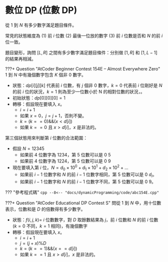 # 數位 DP (位數 DP)

從 $1$ 到 $N$ 有多少數字滿足題目條件。

常見的狀態維度為 (1) 前 $i$ 位數 (2) 最後一位放的數字 (3) 前 $i$ 位數是否和 $N$ 的前 $i$ 位一致。

題目變形，詢問 $[L,R]$ 之間有多少數字滿足題目條件：分別做 $[1,R]$ 和 $[1,L-1]$ 的結果再相減。

???+ Question "AtCoder Beginner Contest 154E – Almost Everywhere Zero"
    $1$ 到 $N$ 中有幾個數字包含 $K$ 個非 $0$ 數字。

- 狀態：$dp[i][j][k]$ 代表前 $i$ 位數，有 $j$ 個非 $0$ 數字，$k=0$ 代表前 $i$ 位剛好是 $N$ 的前 $i$ 位的狀況，$k=1$ 則為至少一位數小於 N 的相對位數的狀況，。
- 初始狀態：$dp[0][0][0]=1$
- 轉移：假設現在要填入 $x$。
    - $i=i+1$
    - 如果 $x=0$，$j=j+1$，否則不變。
    - $k=(k==0) \&\& (x<d[i])$
    - 如果 $k==0$ 且 $x>d[i]$，$x$ 是非法的。

第三個狀態用來判斷第 $i$ 位數的合法範圍：

- 假設 $N=12345$
    - 如果前 $4$ 位數字為 $1234$，第 $5$ 位數可以是 $0~5$
    - 如果前 $4$ 位數字為 $1224$，第 $5$ 位數可以是 $0~9$
- 現在要填入第 $i$ 位，$N=d_0\times 10^0+d_1\times 10^1+d_2\times 10^2+...$
    - 如果前 $i-1$ 位數字和 $N$ 的前 $i-1$ 位數字相同，第 $5$ 位數可以是 $0~d_i$。
    - 如果前 $i-1$ 位數字和 $N$ 的前 $i-1$ 位數字不同，第 $5$ 位數可以是 $0~9$。

??? "參考程式碼"
    ```cpp
    --8<-- "docs/dynamicProgramming/code/abc154E.cpp"
    ```

???+ Question "AtCoder Educational DP Contest S"
    問從 $1$ 到 $N$ 中，用十位數表示，位數和是 $D$ 的倍數得有多少數字。

- 狀態：$f(i,j,k)=$ $i$ 位數數字，對 $D$ 取餘數結果為 $j$，前 $i$ 位數和 $N$ 的前 $i$ 位數 ($k=0$ 不同，$k=1$ 相同)，有幾個數字 
- 轉移：假設現在要填入 $x$。
    - $i=i+1$
    - $j=(j+x)\% D$
    - $k=(k==1) \&\& (x==d[i])$
    - 如果 $k==1$ 且 $x>d[i]$，$x$ 是非法的。